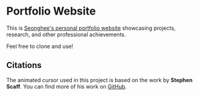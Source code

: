# Portfolio Website

This is [Seonghee's personal portfolio website](https://shljessie.github.io/) showcasing projects, research, and other professional achievements.

Feel free to clone and use!


## Citations

The animated cursor used in this project is based on the work by **Stephen Scaff**. You can find more of his work on [GitHub](https://github.com/stephenscaff).
